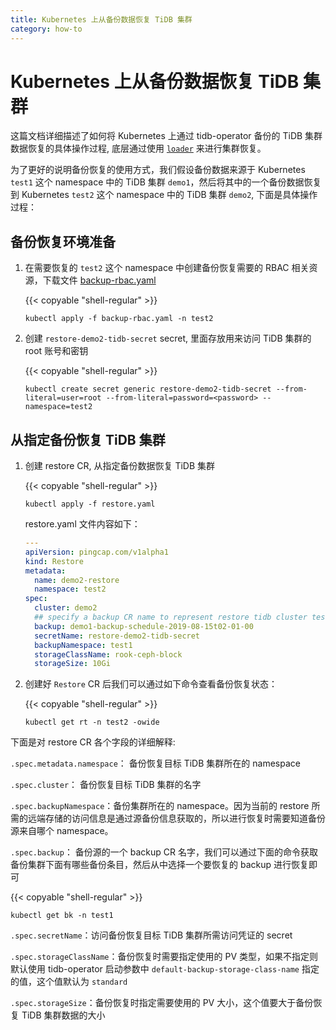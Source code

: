 ```yaml
---
title: Kubernetes 上从备份数据恢复 TiDB 集群
category: how-to
---
```


# Kubernetes 上从备份数据恢复 TiDB 集群

这篇文档详细描述了如何将 Kubernetes 上通过 tidb-operator 备份的 TiDB 集群数据恢复的具体操作过程, 底层通过使用 [`loader`](/dev/reference/tools/loader.md) 来进行集群恢复。

为了更好的说明备份恢复的使用方式，我们假设备份数据来源于 Kubernetes `test1` 这个 namespace 中的 TiDB 集群 `demo1`，然后将其中的一个备份数据恢复到  Kubernetes `test2` 这个 namespace 中的 TiDB 集群 `demo2`, 下面是具体操作过程：

## 备份恢复环境准备

1. 在需要恢复的 `test2` 这个 namespace 中创建备份恢复需要的 RBAC 相关资源，下载文件 [backup-rbac.yaml](https://github.com/pingcap/tidb-operator/blob/master/manifests/backup/backup-rbac.yaml)

    {{< copyable "shell-regular" >}}

    ```shell
    kubectl apply -f backup-rbac.yaml -n test2
    ```

2. 创建 `restore-demo2-tidb-secret` secret, 里面存放用来访问 TiDB 集群的 root 账号和密钥

    {{< copyable "shell-regular" >}}

    ```shell
    kubectl create secret generic restore-demo2-tidb-secret --from-literal=user=root --from-literal=password=<password> --namespace=test2
    ```

## 从指定备份恢复 TiDB 集群

1. 创建 restore CR, 从指定备份数据恢复 TiDB 集群

    {{< copyable "shell-regular" >}}

    ```shell
    kubectl apply -f restore.yaml
    ```

    restore.yaml 文件内容如下：

    ```yaml
    ---
    apiVersion: pingcap.com/v1alpha1
    kind: Restore
    metadata:
      name: demo2-restore
      namespace: test2
    spec:
      cluster: demo2
      ## specify a backup CR name to represent restore tidb cluster test2/demo2 from this backup
      backup: demo1-backup-schedule-2019-08-15t02-01-00
      secretName: restore-demo2-tidb-secret
      backupNamespace: test1
      storageClassName: rook-ceph-block
      storageSize: 10Gi
    ```

2. 创建好 `Restore` CR 后我们可以通过如下命令查看备份恢复状态：

    {{< copyable "shell-regular" >}}

     ```shell
     kubectl get rt -n test2 -owide
     ```

下面是对 restore CR 各个字段的详细解释:

`.spec.metadata.namespace`： 备份恢复目标 TiDB 集群所在的 namespace

`.spec.cluster`： 备份恢复目标 TiDB 集群的名字

`.spec.backupNamespace`：备份集群所在的 namespace。因为当前的 restore 所需的远端存储的访问信息是通过源备份信息获取的，所以进行恢复时需要知道备份源来自哪个 namespace。

`.spec.backup`： 备份源的一个 backup CR 名字，我们可以通过下面的命令获取备份集群下面有哪些备份条目，然后从中选择一个要恢复的 backup 进行恢复即可

{{< copyable "shell-regular" >}}

```shell
kubectl get bk -n test1
```

`.spec.secretName`：访问备份恢复目标 TiDB 集群所需访问凭证的 secret

`.spec.storageClassName`：备份恢复时需要指定使用的 PV 类型，如果不指定则默认使用 tidb-operator 启动参数中 `default-backup-storage-class-name` 指定的值，这个值默认为 `standard`

`.spec.storageSize`：备份恢复时指定需要使用的 PV 大小，这个值要大于备份恢复 TiDB 集群数据的大小
